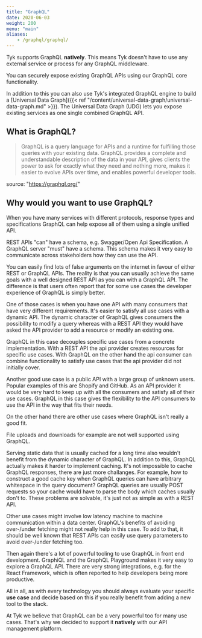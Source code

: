 ```yaml
---
title: "GraphQL"
date: 2020-06-03
weight: 200
menu: "main"
aliases:
    - /graphql/graphql/
---
```


Tyk supports GraphQL **natively**. This means Tyk doesn't have to use any external service or process for any GraphQL middleware. 

You can securely expose existing GraphQL APIs using our GraphQL core functionality.

In addition to this you can also use Tyk's integrated GraphQL engine to build a [Universal Data Graph]({{< ref "/content/universal-data-graph/universal-data-graph.md" >}}). The Universal Data Graph (UDG) lets you expose existing services as one single combined GraphQL API.  

## What is GraphQL?

> GraphQL is a query language for APIs and a runtime for fulfilling those queries with your existing data. GraphQL provides a complete and understandable description of the data in your API, gives clients the power to ask for exactly what they need and nothing more, makes it easier to evolve APIs over time, and enables powerful developer tools.

source: "https://graphql.org/"

## Why would you want to use GraphQL?

When you have many services with different protocols, response types and specifications GraphQL can help expose all of them using a single unified API.

REST APIs "can" have a schema, e.g. Swagger/Open Api Specification. A GraphQL server "must" have a schema.
This schema makes it very easy to communicate across stakeholders how they can use the API.

You can easily find lots of false arguments on the internet in favour of either REST or GraphQL APIs.
The reality is that you can usually achieve the same goals with a well designed REST API as you can with a GraphQL API.
The difference is that users often report that for some use cases the developer experience of GraphQL is simply better.

One of those cases is when you have one API with many consumers that have very different requirements.
It's easier to satisfy all use cases with a dynamic API.
The dynamic character of GraphQL gives consumers the possibility to modify a query whereas with a REST API they would have asked the API provider to add a resource or modify an existing one.

GraphQL in this case decouples specific use cases from a concrete implementation.
With a REST API the api provider creates resources for specific use cases.
With GraphQL on the other hand the api consumer can combine functionality to satisfy use cases that the api provider did not initially cover.

Another good use case is a public API with a large group of unknown users.
Popular examples of this are Shopify and GitHub.
As an API provider it would be very hard to keep up with all the consumers and satisfy all of their use cases.
GraphQL in this case gives the flexibility to the API consumers to use the API in the way that fits their needs.

On the other hand there are other use cases where GraphQL isn't really a good fit.

File uploads and downloads for example are not well supported using GraphQL.

Serving static data that is usually cached for a long time also wouldn't benefit from the dynamic character of GraphQL.
In addition to this, GraphQL actually makes it harder to implement caching. It's not impossible to cache GraphQL responses, there are just more challanges.
For example, how to construct a good cache key when GraphQL queries can have arbitrary whitespace in the query document?
GraphQL queries are usually POST requests so your cache would have to parse the body which caches usually don't to.
These problems are solvable, it's just not as simple as with a REST API.

Other use cases might involve low latency machine to machine communication within a data center.
GraphQL's benefits of avoiding over-/under fetching might not really help in this case.
To add to that, it should be well known that REST APIs can easily use query parameters to avoid over-/under fetching too.

Then again there's a lot of powerful tooling to use GraphQL in front end development.
GraphiQL and the GraphQL Playground makes it very easy to explore a GraphQL API.
There are very strong integrations, e.g. for the React Framework, which is often reported to help developers being more productive.

All in all, as with every technology you should always evaluate your specific **use case** and decide based on this if you really benefit from adding a new tool to the stack.

At Tyk we believe that GraphQL can be a very powerful too for many use cases. That's why we decided to support it **natively** with our API management platform. 
